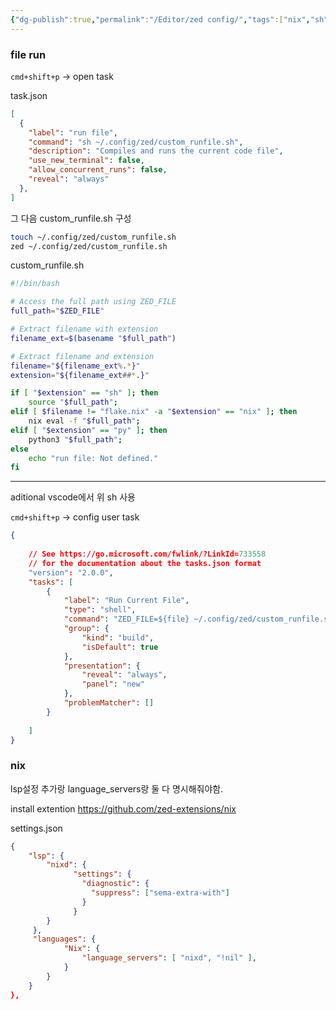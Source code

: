 ```yaml
---
{"dg-publish":true,"permalink":"/Editor/zed config/","tags":["nix","sh"]}
---
```



### file run 

`cmd+shift+p` -> open task

task.json
```json
[
  {
    "label": "run file",
    "command": "sh ~/.config/zed/custom_runfile.sh",
    "description": "Compiles and runs the current code file",
    "use_new_terminal": false,
    "allow_concurrent_runs": false,
    "reveal": "always"
  },
]
```

그 다음 custom_runfile.sh 구성

```sh
touch ~/.config/zed/custom_runfile.sh
zed ~/.config/zed/custom_runfile.sh
```

custom_runfile.sh
```sh
#!/bin/bash

# Access the full path using ZED_FILE
full_path="$ZED_FILE"

# Extract filename with extension
filename_ext=$(basename "$full_path")

# Extract filename and extension
filename="${filename_ext%.*}"
extension="${filename_ext##*.}"

if [ "$extension" == "sh" ]; then
    source "$full_path";
elif [ $filename != "flake.nix" -a "$extension" == "nix" ]; then
    nix eval -f "$full_path";
elif [ "$extension" == "py" ]; then
    python3 "$full_path";
else
    echo "run file: Not defined."
fi

```


--- 
aditional
vscode에서 위 sh 사용

`cmd+shift+p` -> config user task
 
```json
{
	
	// See https://go.microsoft.com/fwlink/?LinkId=733558
	// for the documentation about the tasks.json format
	"version": "2.0.0",
	"tasks": [
		{
			"label": "Run Current File",
			"type": "shell",
			"command": "ZED_FILE=${file} ~/.config/zed/custom_runfile.sh",
			"group": {
				"kind": "build",
				"isDefault": true
			},
			"presentation": {
				"reveal": "always",
				"panel": "new"
			},
			"problemMatcher": []
		}
		
	]
}
```


### nix
lsp설정 추가랑 language_servers랑 둘 다 명시해줘야함.

install extention
https://github.com/zed-extensions/nix

settings.json
```json
{
	"lsp": {
	    "nixd": {
		      "settings": {
		        "diagnostic": {
		          "suppress": ["sema-extra-with"]
		        }
		      }
	    }
	 },
	 "languages": {
			"Nix": {
				"language_servers": [ "nixd", "!nil" ],
			}
		}
	}
},
```